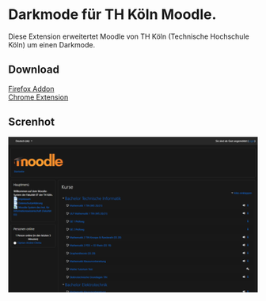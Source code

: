 # Darkmode für TH Köln Moodle.
Diese Extension erweitertet Moodle von TH Köln (Technische Hochschule Köln) um einen Darkmode.

## Download

[Firefox Addon](#)<br>
[Chrome Extension](https://chrome.google.com/webstore/detail/darkmode-f%C3%BCr-th-k%C3%B6ln-mood/pojhoibbbofmicpcagiekkoalaiglnlh)


## Screnhot
![screenshot 1](screenshots/screenshot_1.png)
